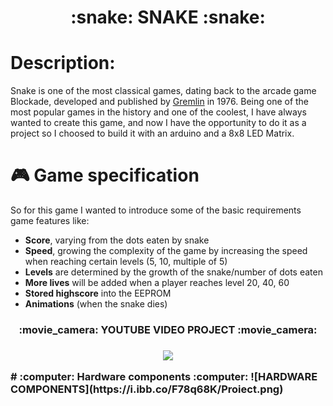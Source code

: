 <h1 align="center">:snake: SNAKE :snake:</h1>

# Description:

Snake is one of the most classical games, dating back to the arcade game Blockade, developed and published by [Gremlin](https://en.wikipedia.org/wiki/Gremlin_Industries) in 1976.
Being one of the most popular games in the history and one of the coolest, I have always wanted to create this game, and now I have the opportunity to do it as a project so I choosed to build it with an arduino and a 8x8 LED Matrix.

# :video_game: Game specification

So for this game I wanted to introduce some of the basic requirements game features like:
 * **Score**, varying from the dots eaten by snake
 * **Speed**, growing the complexity of the game by increasing the speed when reaching certain levels (5, 10, multiple of 5)
 * **Levels** are determined by the growth of the snake/number of dots eaten
 * **More lives** will be added when a player reaches level 20, 40, 60
 * **Stored highscore** into the EEPROM
 * **Animations** (when the snake dies)
 
<h3 align="center"> :movie_camera: YOUTUBE VIDEO PROJECT :movie_camera: <h3>
<p align="center">
  <img src="https://img.youtube.com/vi/OYyiEZAb2z8/0.jpg" href="
https://www.youtube.com/watch?v=OYyiEZAb2z8"/>
</p>
# :computer: Hardware components :computer:
![HARDWARE COMPONENTS](https://i.ibb.co/F78q68K/Proiect.png)
